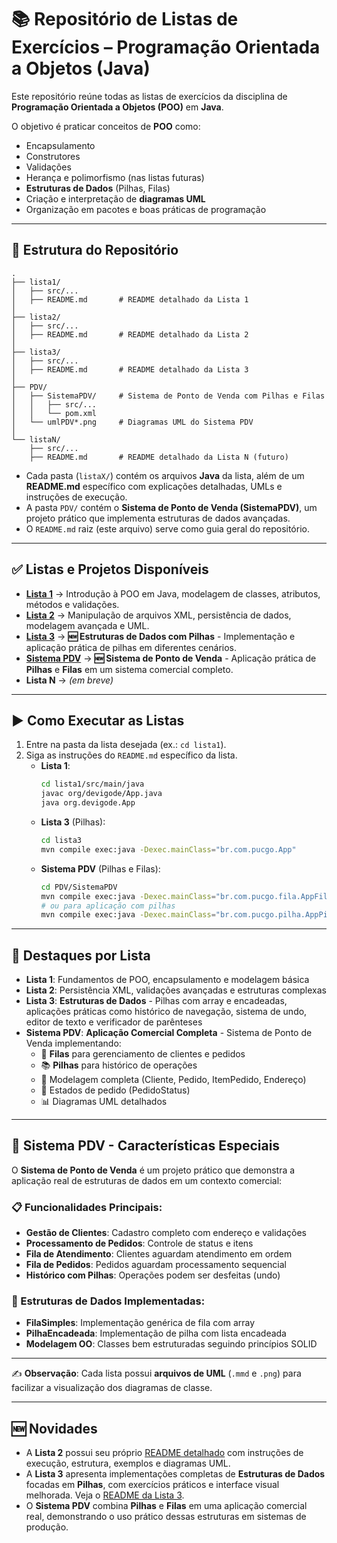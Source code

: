 # 📚 Repositório de Listas de Exercícios – Programação Orientada a Objetos (Java)

Este repositório reúne todas as listas de exercícios da disciplina de **Programação Orientada a Objetos (POO)** em **Java**.  

O objetivo é praticar conceitos de **POO** como:  
- Encapsulamento  
- Construtores  
- Validações  
- Herança e polimorfismo (nas listas futuras)  
- **Estruturas de Dados** (Pilhas, Filas)
- Criação e interpretação de **diagramas UML**  
- Organização em pacotes e boas práticas de programação  

---

## 📂 Estrutura do Repositório

```
.
├── lista1/
│   ├── src/...
│   ├── README.md       # README detalhado da Lista 1
│
├── lista2/
│   ├── src/...
│   ├── README.md       # README detalhado da Lista 2
│
├── lista3/
│   ├── src/...
│   ├── README.md       # README detalhado da Lista 3
│
├── PDV/
│   ├── SistemaPDV/     # Sistema de Ponto de Venda com Pilhas e Filas
│   │   ├── src/...
│   │   └── pom.xml
│   └── umlPDV*.png     # Diagramas UML do Sistema PDV
│
└── listaN/
    ├── src/...
    ├── README.md       # README detalhado da Lista N (futuro)
```

- Cada pasta (`listaX/`) contém os arquivos **Java** da lista, além de um **README.md** específico com explicações detalhadas, UMLs e instruções de execução.  
- A pasta `PDV/` contém o **Sistema de Ponto de Venda (SistemaPDV)**, um projeto prático que implementa estruturas de dados avançadas.
- O `README.md` raiz (este arquivo) serve como guia geral do repositório.  

---

## ✅ Listas e Projetos Disponíveis

- **[Lista 1](./lista1/README.md)** → Introdução à POO em Java, modelagem de classes, atributos, métodos e validações.  
- **[Lista 2](./lista2/README.md)** → Manipulação de arquivos XML, persistência de dados, modelagem avançada e UML.  
- **[Lista 3](./lista3/README.md)** → **🆕 Estruturas de Dados com Pilhas** - Implementação e aplicação prática de pilhas em diferentes cenários.
- **[Sistema PDV](./PDV/)** → **🆕 Sistema de Ponto de Venda** - Aplicação prática de **Pilhas** e **Filas** em um sistema comercial completo.
- **Lista N** → *(em breve)*  

---

## ▶️ Como Executar as Listas

1. Entre na pasta da lista desejada (ex.: `cd lista1`).  
2. Siga as instruções do `README.md` específico da lista.  
   - **Lista 1**:  
     ```bash
     cd lista1/src/main/java
     javac org/devigode/App.java
     java org.devigode.App
     ```
   - **Lista 3** (Pilhas):
     ```bash
     cd lista3
     mvn compile exec:java -Dexec.mainClass="br.com.pucgo.App"
     ```
   - **Sistema PDV** (Pilhas e Filas):
     ```bash
     cd PDV/SistemaPDV
     mvn compile exec:java -Dexec.mainClass="br.com.pucgo.fila.AppFila"
     # ou para aplicação com pilhas
     mvn compile exec:java -Dexec.mainClass="br.com.pucgo.pilha.AppPilha"
     ```

---

## 🎯 Destaques por Lista

- **Lista 1**: Fundamentos de POO, encapsulamento e modelagem básica
- **Lista 2**: Persistência XML, validações avançadas e estruturas complexas  
- **Lista 3**: **Estruturas de Dados** - Pilhas com array e encadeadas, aplicações práticas como histórico de navegação, sistema de undo, editor de texto e verificador de parênteses
- **Sistema PDV**: **Aplicação Comercial Completa** - Sistema de Ponto de Venda implementando:
  - 🛒 **Filas** para gerenciamento de clientes e pedidos
  - 📚 **Pilhas** para histórico de operações
  - 👤 Modelagem completa (Cliente, Pedido, ItemPedido, Endereço)
  - 🔄 Estados de pedido (PedidoStatus)
  - 📊 Diagramas UML detalhados

---

## 🏪 Sistema PDV - Características Especiais

O **Sistema de Ponto de Venda** é um projeto prático que demonstra a aplicação real de estruturas de dados em um contexto comercial:

### 📋 Funcionalidades Principais:
- **Gestão de Clientes**: Cadastro completo com endereço e validações
- **Processamento de Pedidos**: Controle de status e itens
- **Fila de Atendimento**: Clientes aguardam atendimento em ordem
- **Fila de Pedidos**: Pedidos aguardam processamento sequencial
- **Histórico com Pilhas**: Operações podem ser desfeitas (undo)

### 🔧 Estruturas de Dados Implementadas:
- **FilaSimples**: Implementação genérica de fila com array
- **PilhaEncadeada**: Implementação de pilha com lista encadeada
- **Modelagem OO**: Classes bem estruturadas seguindo princípios SOLID

---

✍️ **Observação**: Cada lista possui **arquivos de UML** (`.mmd` e `.png`) para facilizar a visualização dos diagramas de classe.

---

## 🆕 Novidades

- A **Lista 2** possui seu próprio [README detalhado](./lista2/README.md) com instruções de execução, estrutura, exemplos e diagramas UML.
- A **Lista 3** apresenta implementações completas de **Estruturas de Dados** focadas em **Pilhas**, com exercícios práticos e interface visual melhorada. Veja o [README da Lista 3](./lista3/README.md).
- O **Sistema PDV** combina **Pilhas** e **Filas** em uma aplicação comercial real, demonstrando o uso prático dessas estruturas em sistemas de produção.
